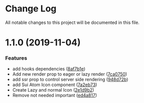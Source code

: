 # Change Log

All notable changes to this project will be documented in this file.

<a name="1.1.0"></a>
# 1.1.0 (2019-11-04)


### Features

* add hooks dependencies ([8af7b1e](https://github.com/SUI-Components/sui-components/commit/8af7b1e))
* Add new render prop to eager or lazy render ([7ca0750](https://github.com/SUI-Components/sui-components/commit/7ca0750))
* add ssr prop to control server side rendering ([948d72b](https://github.com/SUI-Components/sui-components/commit/948d72b))
* add Sui Atom Icon component ([7a2eb73](https://github.com/SUI-Components/sui-components/commit/7a2eb73))
* Create Lazy and normal Icon ([2e1d9b2](https://github.com/SUI-Components/sui-components/commit/2e1d9b2))
* Remove not needed important ([ed4a817](https://github.com/SUI-Components/sui-components/commit/ed4a817))



